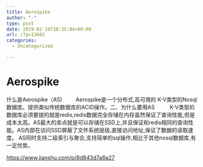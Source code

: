 ```yaml
---
title: Aerospike
author: "-"
type: post
date: 2019-02-16T10:35:04+00:00
url: /?p=13602
categories:
  - Uncategorized

---
```

# Aerospike
什么是Aerospike（AS)         Aerospike是一个分布式,高可用的 K-V类型的Nosql数据库。提供类似传统数据库的ACID操作。二、为什么要用AS          K-V类型的数据库必须要提的就是redis,redis数据完全存储在内存虽然保证了查询性能,但是成本太高。AS最大的卖点就是可以存储在SSD上,并且保证和redis相同的查询性能。AS内部在访问SSD屏蔽了文件系统层级,直接访问地址,保证了数据的读取速度。 AS同时支持二级索引与聚合,支持简单的sql操作,相比于其他nosql数据库,有一定优势。

https://www.jianshu.com/p/8d843d7a6a27